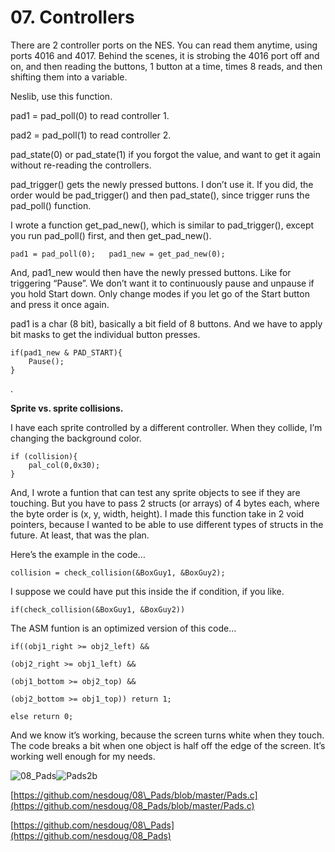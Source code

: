 # 07. Controllers

There are 2 controller ports on the NES. You can read them anytime, using ports 4016 and 4017. Behind the scenes, it is strobing the 4016 port off and on, and then reading the buttons, 1 button at a time, times 8 reads, and then shifting them into a variable.

Neslib, use this function.

pad1 = pad\_poll\(0\) to read controller 1.

pad2 = pad\_poll\(1\) to read controller 2.

pad\_state\(0\) or pad\_state\(1\) if you forgot the value, and want to get it again without re-reading the controllers.

pad\_trigger\(\) gets the newly pressed buttons. I don’t use it. If you did, the order would be pad\_trigger\(\) and then pad\_state\(\), since trigger runs the pad\_poll\(\) function.

I wrote a function get\_pad\_new\(\), which is similar to pad\_trigger\(\), except you run pad\_poll\(\) first, and then get\_pad\_new\(\).

`pad1 = pad_poll(0);  
pad1_new = get_pad_new(0);`

And, pad1\_new would then have the newly pressed buttons. Like for triggering “Pause”. We don’t want it to continuously pause and unpause if you hold Start down. Only change modes if you let go of the Start button and press it once again.

pad1 is a char \(8 bit\), basically a bit field of 8 buttons. And we have to apply bit masks to get the individual button presses.

```text
if(pad1_new & PAD_START){
	Pause();
}
```

.

**Sprite vs. sprite collisions.**

I have each sprite controlled by a different controller. When they collide, I’m changing the background color.

```text
if (collision){
	pal_col(0,0x30); 
}
```

And, I wrote a funtion that can test any sprite objects to see if they are touching. But you have to pass 2 structs \(or arrays\) of 4 bytes each, where the byte order is \(x, y, width, height\). I made this function take in 2 void pointers, because I wanted to be able to use different types of structs in the future. At least, that was the plan.

Here’s the example in the code…

`collision = check_collision(&BoxGuy1, &BoxGuy2);`

I suppose we could have put this inside the if condition, if you like.

`if(check_collision(&BoxGuy1, &BoxGuy2))`

The ASM funtion is an optimized version of this code…

```text
if((obj1_right >= obj2_left) &&

(obj2_right >= obj1_left) &&

(obj1_bottom >= obj2_top) &&

(obj2_bottom >= obj1_top)) return 1;

else return 0;
```

And we know it’s working, because the screen turns white when they touch. The code breaks a bit when one object is half off the edge of the screen. It’s working well enough for my needs.

![08\_Pads](https://nesdoug.files.wordpress.com/2018/09/08_pads.png?w=924)![Pads2b](https://nesdoug.files.wordpress.com/2018/09/pads2b.png?w=924)

[https://github.com/nesdoug/08\_Pads/blob/master/Pads.c](https://github.com/nesdoug/08_Pads/blob/master/Pads.c)

[https://github.com/nesdoug/08\_Pads](https://github.com/nesdoug/08_Pads)

